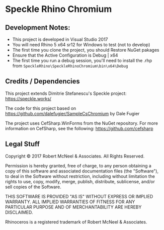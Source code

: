 Speckle Rhino Chromium
====================

Development Notes:
-----------
- This project is developed in Visual Studio 2017
- You will need Rhino 5 x64 sr12 for Windows to test (not to develop)
- The first time you clone the project, you should Restore NuGet pakages
- Ensure that the Active Configuration is Debug | x64
- The first time you run a debug session, you'll need to install the .rhp from `SpeckleRhino\SpeckleRhinoChromium\bin\x64\Debug`

Credits / Dependencies
-----------
This project extends Dimitrie Stefanescu's Speckle project: https://speckle.works/

The code for this project based on https://github.com/dalefugier/SampleCsChromium by Dale Fugier

The project uses CefSharp.WinForms from the NuGet repository.  For more information on CefSharp, see the following: https://github.com/cefsharp

Legal Stuff
-----------
Copyright © 2017 Robert McNeel & Associates. All Rights Reserved.

Permission is hereby granted, free of charge, to any person obtaining a copy of
this software and associated documentation files (the "Software"), to deal in
the Software without restriction, including without limitation the rights to use,
copy, modify, merge, publish, distribute, sublicense, and/or sell copies of the
Software.

THIS SOFTWARE IS PROVIDED "AS IS" WITHOUT EXPRESS OR IMPLIED WARRANTY. ALL IMPLIED
WARRANTIES OF FITNESS FOR ANY PARTICULAR PURPOSE AND OF MERCHANTABILITY ARE HEREBY
DISCLAIMED.

Rhinoceros is a registered trademark of Robert McNeel & Associates.
